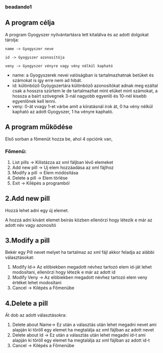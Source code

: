 ### beadando1
## A program célja

A program Gyogyszer nyilvántartásra lett kitalálva és az adott dolgokat tárolja:
 

    name -> Gyogyszer neve

    id -> Gyogyszer azonosítója

    veny -> Gyogyszer vényre vagy vény nélkül kapható

 
* name: a Gyogyszerek nevei valóságban is tartalmazhatnak betüket és számokat is így erre nem ad hibát.
* id: különböző Gyóygszertára különböző azonosítókat adnak meg ezáltal csak a hosszra szürtem le de tartalmazhat mint etüket mint számokat, a hossza a bairt szövegnek 3-nál nagyobb egyenlő és 10-nél kisebb egyenlőnek kell lenni.
*	veny: 0-át vvagy 1-et várbe amit a kiiratásnál irok át, 0 ha vény nélkül kapható az adott Gyogyszer, 1 ha vényre kapható.

## A program működése

Első sorban a főmenüt hozza be, ahol 4 opciónk van,

### Főmenü:
1.	List pills  -> Kilistázza az xml fáljban lévő elemeket
2.	Add new pill -> Uj elem hozzáadása az xml fájlhoz
3.	Modify a pill -> Elem módósítása
4.	Delete a pill -> Elem törlése
0.	Exit -> Kilépés a programból

## 2.Add new pill

Hozzá lehet adni egy új elemet.

A hozzá adni kívánt elemet beirás közben ellenörzi hogy létezik e már az adott név vagy azonosító

## 3.Modify a pill

Bekér egy Pill nevet melyet ha tartalmaz az xml fájl akkor feladja az alábbi választásokat:
1.	Modify Id-> Az elöbiekben megadott névhez tartozó elem id-ját lehet modosítani, ellenörzi hogy létezik e már az adott id
2.	Modify Veny -> Az elöbiekben megadott névhez tartozó elem veny értéket lehet modosítani
0.	Cancel -> Kilépés a Főmenübe

## 4.Delete a pill

Át dob az adott választásokra:

1.	Delete about Name-> Ez után a választás után lehet megadni nevet ami alapján ki töröll egy elemet ha megtalálja az xml fájlban az adott nevet
2.	Delete about Id -> Ez után a választás után lehet megadni id-t ami alapján ki töröll egy elemet ha megtalálja az xml fájlban az adott id-t
0.	Cancel -> Kilépés a Főmenübe
